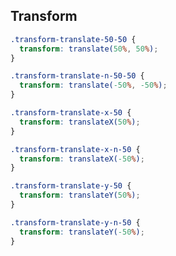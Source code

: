 ## Transform

```css
.transform-translate-50-50 {
  transform: translate(50%, 50%);
}
```

```css
.transform-translate-n-50-50 {
  transform: translate(-50%, -50%);
}
```

```css
.transform-translate-x-50 {
  transform: translateX(50%);
}
```

```css
.transform-translate-x-n-50 {
  transform: translateX(-50%);
}
```

```css
.transform-translate-y-50 {
  transform: translateY(50%);
}
```

```css
.transform-translate-y-n-50 {
  transform: translateY(-50%);
}
```
